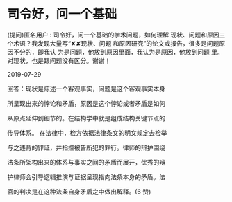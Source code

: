 # 司令好，问一个基础

(提问)匿名用户 : 司令好，问一个基础的学术问题，如何理解 现状、问题和原因三个术语？我发现大量写“✘✘现状、问题 和原因研究”的论文或报告，很多是问题原因不分的，即我认 为是问题，他放到原因里面，我认为是原因，他放到问题 里。对现状，也是跟问题没有区分。谢谢！

2019-07-29

回答：现状是陈述一个客观事实，问题是这个客观事实本身

所呈现出来的悖论和矛盾，原因是这个悖论或者矛盾是如何

从原点延伸到细节的。在结构学中就是组成结构关键节点的

传导体系。 在法律中，检方依据法律条文的明文规定去检举

与之违背的罪证，并指控被告所犯的罪行。律师的辩护围绕

法条所架构出来的体系与事实之间的矛盾而展开，优秀的辩

护律师会引导逻辑推演与证据呈现指向法条本身的矛盾。法

官的判决是在这种法条自身矛盾之中做出解释。(6 赞)